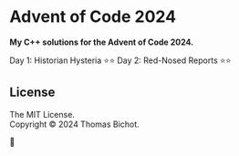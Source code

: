 # Advent of Code 2024
<b> My C++ solutions for the Advent of Code 2024. </b>

Day 1: Historian Hysteria ⭐⭐
Day 2: Red-Nosed Reports ⭐⭐

## License 
The MIT License.  
Copyright © 2024 Thomas Bichot.

🎄